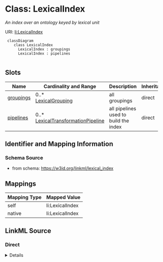 # Class: LexicalIndex
_An index over an ontology keyed by lexical unit_




URI: [li:LexicalIndex](https://w3id.org/linkml/lexical_index/LexicalIndex)


```{mermaid}
 classDiagram
    class LexicalIndex
      LexicalIndex : groupings
      LexicalIndex : pipelines
      
```



<!-- no inheritance hierarchy -->


## Slots

| Name | Cardinality and Range | Description | Inheritance |
| ---  | --- | --- | --- |
| [groupings](groupings.md) | 0..* <br/> [LexicalGrouping](LexicalGrouping.md) | all groupings | direct |
| [pipelines](pipelines.md) | 0..* <br/> [LexicalTransformationPipeline](LexicalTransformationPipeline.md) | all pipelines used to build the index | direct |







## Identifier and Mapping Information







### Schema Source


* from schema: https://w3id.org/linkml/lexical_index





## Mappings

| Mapping Type | Mapped Value |
| ---  | ---  |
| self | li:LexicalIndex |
| native | li:LexicalIndex |


## LinkML Source

<!-- TODO: investigate https://stackoverflow.com/questions/37606292/how-to-create-tabbed-code-blocks-in-mkdocs-or-sphinx -->

### Direct

<details>
```yaml
name: LexicalIndex
description: An index over an ontology keyed by lexical unit
from_schema: https://w3id.org/linkml/lexical_index
rank: 1000
attributes:
  groupings:
    name: groupings
    description: all groupings
    from_schema: https://w3id.org/linkml/lexical_index
    rank: 1000
    multivalued: true
    range: LexicalGrouping
    inlined: true
  pipelines:
    name: pipelines
    description: all pipelines used to build the index
    from_schema: https://w3id.org/linkml/lexical_index
    rank: 1000
    multivalued: true
    range: LexicalTransformationPipeline
    inlined: true

```
</details>

### Induced

<details>
```yaml
name: LexicalIndex
description: An index over an ontology keyed by lexical unit
from_schema: https://w3id.org/linkml/lexical_index
rank: 1000
attributes:
  groupings:
    name: groupings
    description: all groupings
    from_schema: https://w3id.org/linkml/lexical_index
    rank: 1000
    multivalued: true
    alias: groupings
    owner: LexicalIndex
    domain_of:
    - LexicalIndex
    range: LexicalGrouping
    inlined: true
  pipelines:
    name: pipelines
    description: all pipelines used to build the index
    from_schema: https://w3id.org/linkml/lexical_index
    rank: 1000
    multivalued: true
    alias: pipelines
    owner: LexicalIndex
    domain_of:
    - LexicalIndex
    range: LexicalTransformationPipeline
    inlined: true

```
</details>